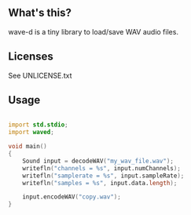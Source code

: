 ## What's this?

wave-d is a tiny library to load/save WAV audio files.


## Licenses

See UNLICENSE.txt


## Usage


```d

import std.stdio;
import waved;

void main()
{
    Sound input = decodeWAV("my_wav_file.wav");
    writefln("channels = %s", input.numChannels);
    writefln("samplerate = %s", input.sampleRate);
    writefln("samples = %s", input.data.length);

    input.encodeWAV("copy.wav");
}

```
